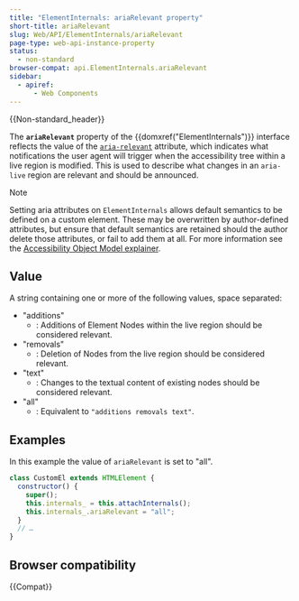 ```yaml
---
title: "ElementInternals: ariaRelevant property"
short-title: ariaRelevant
slug: Web/API/ElementInternals/ariaRelevant
page-type: web-api-instance-property
status:
  - non-standard
browser-compat: api.ElementInternals.ariaRelevant
sidebar:
  - apiref:
      - Web Components
---
```


{{Non-standard_header}}

The **`ariaRelevant`** property of the {{domxref("ElementInternals")}} interface reflects the value of the [`aria-relevant`](/en-US/docs/Web/Accessibility/ARIA/Reference/Attributes/aria-relevant) attribute, which indicates what notifications the user agent will trigger when the accessibility tree within a live region is modified. This is used to describe what changes in an `aria-live` region are relevant and should be announced.

> [!NOTE]
> Setting aria attributes on `ElementInternals` allows default semantics to be defined on a custom element. These may be overwritten by author-defined attributes, but ensure that default semantics are retained should the author delete those attributes, or fail to add them at all. For more information see the [Accessibility Object Model explainer](https://wicg.github.io/aom/explainer.html#default-semantics-for-custom-elements-via-the-elementinternals-object).

## Value

A string containing one or more of the following values, space separated:

- "additions"
  - : Additions of Element Nodes within the live region should be considered relevant.
- "removals"
  - : Deletion of Nodes from the live region should be considered relevant.
- "text"
  - : Changes to the textual content of existing nodes should be considered relevant.
- "all"
  - : Equivalent to `"additions removals text"`.

## Examples

In this example the value of `ariaRelevant` is set to "all".

```js
class CustomEl extends HTMLElement {
  constructor() {
    super();
    this.internals_ = this.attachInternals();
    this.internals_.ariaRelevant = "all";
  }
  // …
}
```

## Browser compatibility

{{Compat}}
